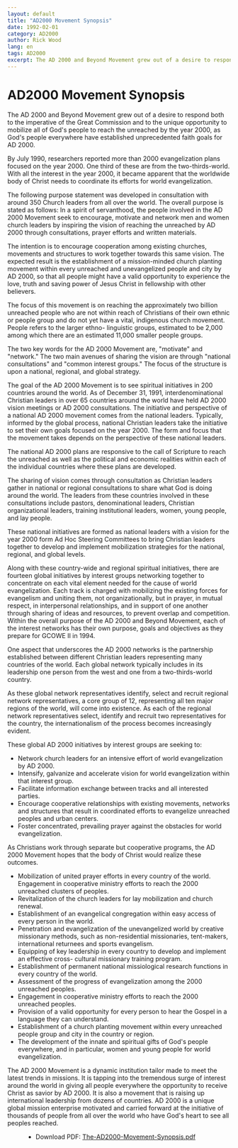 ```yaml
---
layout: default
title: "AD2000 Movement Synopsis"
date: 1992-02-01
category: AD2000
author: Rick Wood
lang: en
tags: AD2000
excerpt: The AD 2000 and Beyond Movement grew out of a desire to respond both to the imperative of the Great Commission and to the unique opportunity to mobilize all of God's people to reach the unreached by the year 2000, as God's people everywhere have established unprecedented faith goals for AD 2000. The intention was to encourage cooperation among existing churches, movements and structures to work together towards this same vision. The expected result was the establishment of a mission-minded church planting movement within every unreached and unevangelized people and city by AD 2000, so that all people might have a valid opportunity to experience the love, truth and saving power of Jesus Christ in fellowship with other believers.
---
```

<h1>AD2000 Movement Synopsis</h1>

<p>The AD 2000 and Beyond Movement grew out of a desire to respond both to the imperative of the Great Commission and to the unique opportunity to mobilize all of God's people to reach the unreached by the year 2000, as God's people everywhere have established unprecedented faith goals for AD 2000.</p>

<p>By July 1990, researchers reported more than 2000 evangelization plans focused on the year 2000. One third of these are from the two-thirds-world. With all the interest in the year 2000, it became apparent that the worldwide body of Christ needs to coordinate its efforts for world evangelization.</p>

<p>The following purpose statement was developed in consultation with around 350 Church leaders from all over the world. The overall purpose is stated as follows: In a spirit of servanthood, the people involved in the AD 2000 Movement seek to encourage, motivate and network men and women church leaders by inspiring the vision of reaching the unreached by AD 2000 through consultations, prayer efforts and written materials.</p>

<p>The intention is to encourage cooperation among existing churches, movements and structures to work together towards this same vision. The expected result is the establishment of a mission-minded church planting movement within every unreached and unevangelized people and city by AD 2000, so that all people might have a valid opportunity to experience the love, truth and saving power of Jesus Christ in fellowship with other believers.</p>

<p>The focus of this movement is on reaching the approximately two billion unreached people who are not within reach of Christians of their own ethnic or people group and do not yet have a vital, indigenous church movement. People refers to the larger ethno- linguistic groups, estimated to be 2,000 among which there are an estimated 11,000 smaller people groups.</p>

<p>The two key words for the AD 2000 Movement are, "motivate" and "network." The two main avenues of sharing the vision are through "national consultations" and "common interest groups." The focus of the structure is upon a national, regional, and global strategy.</p>

<p>The goal of the AD 2000 Movement is to see spiritual initiatives in 200 countries around the world. As of December 31, 1991, interdenominational Christian leaders in over 65 countries around the world have held AD 2000 vision meetings or AD 2000 consultations. The initiative and perspective of a national AD 2000 movement comes from the national leaders. Typically, informed by the global process, national Christian leaders take the initiative to set their own goals focused on the year 2000. The form and focus that the movement takes depends on the perspective of these national leaders.</p>

<p>The national AD 2000 plans are responsive to the call of Scripture to reach the unreached as well as the political and economic realities within each of the individual countries where these plans are developed.</p>

<p>The sharing of vision comes through consultation as Christian leaders gather in national or regional consultations to share what God is doing around the world. The leaders from these countries involved in these consultations include pastors, denominational leaders, Christian organizational leaders, training institutional leaders, women, young people, and lay people.</p>

<p>These national initiatives are formed as national leaders with a vision for the year 2000 form Ad Hoc Steering Committees to bring Christian leaders together to develop and implement mobilization strategies for the national, regional, and global levels.</p>

<p>Along with these country-wide and regional spiritual initiatives, there are fourteen global initiatives by interest groups networking together to concentrate on each vital element needed for the cause of world evangelization. Each track is charged with mobilizing the existing forces for evangelism and uniting them, not organizationally, but in prayer, in mutual respect, in interpersonal relationships, and in support of one another through sharing of ideas and resources, to prevent overlap and competition. Within the overall purpose of the AD 2000 and Beyond Movement, each of the interest networks has their own purpose, goals and objectives as they prepare for GCOWE II in 1994.</p>

<p>One aspect that underscores the AD 2000 networks is the partnership established between different Christian leaders representing many countries of the world. Each global network typically includes in its leadership one person from the west and one from a two-thirds-world country.</p>

<p>As these global network representatives identify, select and recruit regional network representatives, a core group of 12, representing all ten major regions of the world, will come into existence. As each of the regional network representatives select, identify and recruit two representatives for the country, the internationalism of the process becomes increasingly evident.</p>

<p>These global AD 2000 initiatives by interest groups are seeking to:</p>

<ul>
  <li>Network church leaders for an intensive effort of world evangelization by AD 2000.</li>
  <li>Intensify, galvanize and accelerate vision for world evangelization within that interest group.</li>
  <li>Facilitate information exchange between tracks and all interested parties.</li>
  <li>Encourage cooperative relationships with existing movements, networks and structures that result in coordinated efforts to evangelize unreached peoples and urban centers.</li>
  <li>Foster concentrated, prevailing prayer against the obstacles for world evangelization.</li>
</ul>

<p>As Christians work through separate but cooperative programs, the AD 2000 Movement hopes that the body of Christ would realize these outcomes.</p>
<ul>
  <li>Mobilization of united prayer efforts in every country of the world. Engagement in cooperative ministry efforts to reach the 2000 unreached clusters of peoples.</li>
  <li>Revitalization of the church leaders for lay mobilization and church renewal.</li>
  <li>Establishment of an evangelical congregation within easy access of every person in the world.</li>
  <li>Penetration and evangelization of the unevangelized world by creative missionary methods, such as non-residential missionaries, tent-makers, international returnees and sports evangelism.</li>
  <li>Equipping of key leadership in every country to develop and implement an effective cross- cultural missionary training program.</li>
  <li>Establishment of permanent national missiological research functions in every country of the world.</li>
  <li>Assessment of the progress of evangelization among the 2000 unreached peoples.</li>
  <li>Engagement in cooperative ministry efforts to reach the 2000 unreached peoples.</li>
  <li>Provision of a valid opportunity for every person to hear the Gospel in a language they can understand.</li>
  <li>Establishment of a church planting movement within every unreached people group and city in the country or region.</li>
  <li>The development of the innate and spiritual gifts of God's people everywhere, and in particular, women and young people for world evangelization.</li>
</ul>

<p>The AD 2000 Movement is a dynamic institution tailor made to meet the latest trends in missions. It is tapping into the tremendous surge of interest around the world in giving all people everywhere the opportunity to receive Christ as savior by AD 2000. It is also a movement that is raising up international leadership from dozens of countries. AD 2000 is a unique global mission enterprise motivated and carried forward at the initiative of thousands of people from all over the world who have God's heart to see all peoples reached.</p>

<figure class="resource-links">
  <ul>
    <li>Download PDF: <a href="{{ site.baseurl }}/assets/pdf/1992-02-01/The-AD2000-Movement-Synopsis.pdf">The-AD2000-Movement-Synopsis.pdf</a></li>
  </ul>
</figure>
